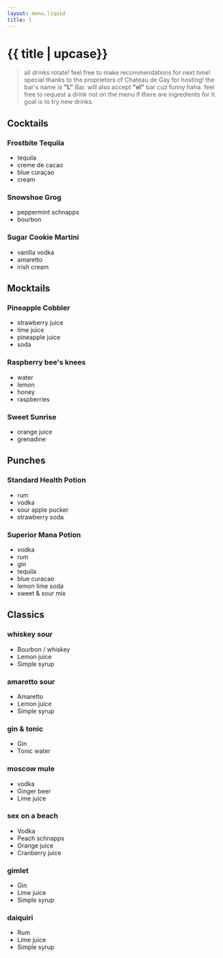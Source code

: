 ```yaml
---
layout: menu.liquid
title: l
---
```

# {{ title | upcase}}

> all drinks rotate! feel free to make recommendations for next time! special thanks to the proprietors of Chateau de Gay for hosting! the bar's name is __"L"__ Bar. will also accept __"el"__ bar cuz funny haha. feel free to request a drink not on the menu if there are ingredients for it. goal is to try new drinks.

## Cocktails

### Frostbite Tequila

- tequila
- creme de cacao
- blue curaçao
- cream

### Snowshoe Grog

- peppermint schnapps
- bourbon

### Sugar Cookie Martini

- vanilla vodka
- amaretto
- irish cream

## Mocktails

### Pineapple Cobbler

- strawberry juice
- lime juice
- pineapple juice
- soda

### Raspberry bee's knees

- water
- lemon
- honey
- raspberries

### Sweet Sunrise

- orange juice
- grenadine

## Punches

### Standard Health Potion

- rum
- vodka
- sour apple pucker
- strawberry soda

### Superior Mana Potion

- vodka
- rum
- gin
- tequila
- blue curacao
- lemon lime soda
- sweet & sour mix

## Classics

### whiskey sour

- Bourbon / whiskey
- Lemon juice
- Simple syrup

### amaretto sour

- Amaretto
- Lemon juice
- Simple syrup

### gin & tonic

- Gin
- Tonic water

### moscow mule

- vodka
- Ginger beer
- Lime juice

### sex on a beach

- Vodka
- Peach schnapps
- Orange juice
- Cranberry juice

### gimlet

- Gin
- Lime juice
- Simple syrup

### daiquiri

- Rum
- Lime juice
- Simple syrup
